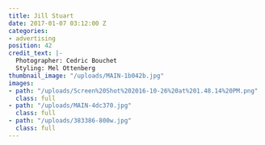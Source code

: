 ```yaml
---
title: Jill Stuart
date: 2017-01-07 03:12:00 Z
categories:
- advertising
position: 42
credit_text: |-
  Photographer: Cedric Bouchet
  Styling: Mel Ottenberg
thumbnail_image: "/uploads/MAIN-1b042b.jpg"
images:
- path: "/uploads/Screen%20Shot%202016-10-26%20at%201.48.14%20PM.png"
  class: full
- path: "/uploads/MAIN-4dc370.jpg"
  class: full
- path: "/uploads/383386-800w.jpg"
  class: full
---
```


